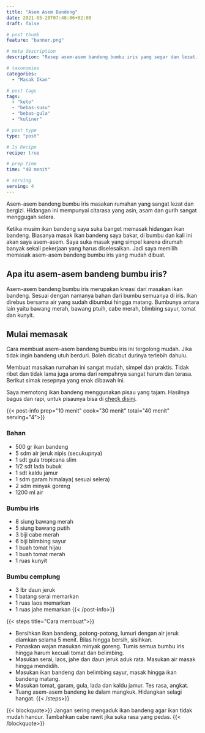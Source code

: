 ```yaml
---
title: "Asem Asem Bandeng"
date: 2021-05-20T07:48:06+02:00
draft: false

# post thumb
feature: "banner.png"

# meta description
description: "Resep asem-asem bandeng bumbu iris yang segar dan lezat. Dimasak dengan bumbu iris dari aneka rempah-rempah."

# taxonomies
categories:
  - "Masak Ikan"

# post tags
tags:
  - "keto"
  - "bebas-susu"
  - "bebas-gula"
  - "kuliner"

# post type
type: "post"

# Is Recipe
recipe: true

# prep time
time: "40 menit"

# serving
serving: 4
---
```

Asem-asem bandeng bumbu iris masakan rumahan yang sangat lezat dan bergizi. Hidangan ini mempunyai citarasa yang asin, asam dan gurih sangat menggugah selera.

Ketika musim ikan bandeng saya suka banget memasak hidangan ikan bandeng. Biasanya masak ikan bandeng saya bakar, di bumbu dan kali ini akan saya asem-asem. Saya suka masak yang simpel karena dirumah banyak sekali pekerjaan yang harus diselesaikan. Jadi saya memilih memasak asem-asem bandeng bumbu iris yang mudah dibuat.

## Apa itu asem-asem bandeng bumbu iris?

Asem-asem bandeng bumbu iris merupakan kreasi dari masakan ikan bandeng. Sesuai dengan namanya bahan dari bumbu semuanya di iris. Ikan direbus bersama air yang sudah dibumbui hingga matang. Bumbunya antara lain yaitu bawang merah, bawang ptuih, cabe merah, blimbing sayur, tomat dan kunyit.

## Mulai memasak

Cara membuat asem-asem bandeng bumbu iris ini tergolong mudah. Jika tidak ingin bandeng utuh berduri. Boleh dicabut durinya terlebih dahulu.

Membuat masakan rumahan ini sangat mudah, simpel dan praktis. Tidak ribet dan tidak lama juga aroma dari rempahnya sangat harum dan terasa. Berikut simak resepnya yang enak dibawah ini.

Saya memotong ikan bandeng menggunakan pisau yang tajam. Hasilnya bagus dan rapi, untuk pisaunya bisa di [check disini](https://s.click.aliexpress.com/e/_ADVYjp).

{{< post-info prep="10 menit" cook="30 menit" total="40 menit" serving="4">}}

### Bahan

-   500 gr ikan bandeng
-   5 sdm air jeruk nipis (secukupnya)
-   1 sdt gula tropicana slim
-   1/2 sdt lada bubuk
-   1 sdt kaldu jamur
-   1 sdm garam himalaya( sesuai selera)
-   2 sdm minyak goreng
-   1200 ml air

### Bumbu iris

-   8 siung bawang merah
-   5 siung bawang putih
-   3 biji cabe merah
-   6 biji blimbing sayur
-   1 buah tomat hijau
-   1 buah tomat merah
-   1 ruas kunyit

### Bumbu cemplung

-   3 lbr daun jeruk
-   1 batang serai memarkan
-   1 ruas laos memarkan
-   1 ruas jahe memarkan
{{< /post-info>}}

{{< steps title="Cara membuat">}}
-   Bersihkan ikan bandeng, potong-potong, lumuri dengan air jeruk diamkan selama 5 menit. Bilas hingga bersih, sisihkan.
-   Panaskan wajan masukan minyak goreng. Tumis semua bumbu iris hingga harum kecuali tomat dan belimbing.
-   Masukan serai, laos, jahe dan daun jeruk aduk rata. Masukan air masak hingga mendidih.
-   Masukan ikan bandeng dan belimbing sayur, masak hingga ikan bandeng matang.
-   Masukan tomat, garam, gula, lada dan kaldu jamur. Tes rasa, angkat.
-   Tuang asem-asem bandeng ke dalam mangkuk. Hidangkan selagi hangat.
{{< /steps>}}

{{< blockquote>}}
Jangan sering mengaduk ikan bandeng agar ikan tidak mudah hancur. Tambahkan cabe rawit jika suka rasa yang pedas.
{{< /blockquote>}}